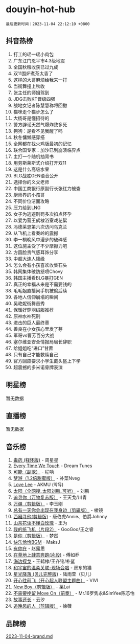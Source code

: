 # douyin-hot-hub

`最后更新时间：2023-11-04 22:12:10 +0800`

## 抖音热榜

1. 打工的瑶一瑶小肉包
1. 广东江门恩平市4.3级地震
1. 全国秋粮收获已过九成
1. 双11围炉煮茶太香了
1. 这样的大哥麻烦给我来一打
1. 当街舞撞上秋收
1. 张主任的师姐驾到
1. JDG击败KT晋级四强
1. 战地女记者陈慧慧称将回撤
1. 猫咪走个猫步怎么了
1. 大杨哥是懂招待的
1. 警方辟谣天然气爆炸致多死
1. 狗狗：是看不见我醒了吗
1. 秋冬慵懒感穿搭
1. 全网都在找火鸡版最初的记忆
1. 联合国专家：加沙已到崩溃临界点
1. 主打一个随机抽背书
1. 用劳斯莱斯式介绍打开双11
1. 这是什么高级水果
1. BLG战胜GEN语音公开
1. 选择你的义父老师
1. 中国工商银行原副行长张红力被查
1. 厨师界的小孩哥
1. 不同价位洁面攻略
1. 压力给到LNG
1. 女子为逃避刑罚多次掐点怀孕
1. 以爱为营王鹤棣浴室戏花絮
1. 冯德莱恩第六次访问乌克兰
1. 从飞机上看秦岭的震撼
1. 李一桐晚风中漫步的破碎感
1. 这位施主受了不少摩擦力吧
1. 方圆脸贵气感耳饰分享
1. 中超大连人降级
1. 怎么会有小孩喜欢收集石头
1. 韩网集体破防怒喷Chovy
1. 韩国主播看BLG暴打GEN
1. 真正的幸福从来是不需要钱的
1. 毛毛姐直播间手机被偷后续
1. 各地人信仰崩塌的瞬间
1. 吴艳妮街舞首秀
1. 保暖好穿羽绒服推荐
1. 原神水神死刑
1. 进击的巨人最终章
1. 善良在小女孩心里发了芽
1. 军哥vs曹芳百分大战
1. 塞尔维亚安全情报局局长辞职
1. 给姐姐吃“进口”甘蔗
1. 只有自己才能救赎自己
1. 官方回应要求小学生戴头盔上下学
1. 超震撼的多米诺骨牌表演

## 明星榜

暂无数据

## 直播榜

暂无数据

## 音乐榜

1. [毒药 (释怀版)](https://sf6-cdn-tos.douyinstatic.com/obj/tos-cn-ve-2774/oYILMEAzspdZBIzy4frJNB8ZHPHWAhiwowd4Ad) - 周星星
1. [Every Time We Touch](https://sf3-cdn-tos.douyinstatic.com/obj/tos-cn-ve-2774/ogN6lUKQeBBfEVhIOMikG1CcJjugxk1tztZyhP) - Dream Tunes
1. [可能（副歌）](https://sf3-cdn-tos.douyinstatic.com/obj/tos-cn-ve-2774/cde1731888894259b333569393c2fb51) - 程响
1. [梦游（1.2倍甜蜜版）](https://sf6-cdn-tos.douyinstatic.com/obj/tos-cn-ve-2774/o4gyAUm8hwufoEABmwVIiQtHsFuGzAEEWtNMzo) - 补菜Nveg
1. [Love Lee](https://sf6-cdn-tos.douyinstatic.com/obj/tos-cn-ve-2774/o05GbkJGbCBTdDnMtB0fwOYgkeZp23vrWQDQBS) - AKMU (악뮤)
1. [太阳（全网搜_太阳刘鹏_可听）](https://sf6-cdn-tos.douyinstatic.com/obj/tos-cn-ve-2774/ogWbyIQnlBFImVbeDocRdCIYtBHlbJXgfZMvgz) - 刘鹏
1. [追寻你（万物复苏版）](https://sf6-cdn-tos.douyinstatic.com/obj/tos-cn-ve-2774/oYeAZJsbjIDit9APmBg8u6uDUQnHmoCf3gbo74) - 王天戈/川青
1. [万疆（剪辑版）](https://sf6-cdn-tos.douyinstatic.com/obj/tos-cn-ve-2774/ooG7oVgFlDTelKCjCsTTobQvbdtj1BBQXnfZd8) - 李玉刚
1. [总有一天你会出现在我身边（剪辑版）](https://sf3-cdn-tos.douyinstatic.com/obj/tos-cn-ve-2774/oMLsHwhWW7CYoAhoWB9EXUQIzNBsfAJxpAoxCU) - 棱镜
1. [西厢寻他(剪辑版)](https://sf3-cdn-tos.douyinstatic.com/obj/tos-cn-ve-2774/oUsAVfAQKlRNxEv5qxvIB8o5qmIWUcXbzJKJhw) - 唐伯虎Annie、伯爵Johnny
1. [山茶花读不懂白玫瑰](https://sf6-cdn-tos.douyinstatic.com/obj/tos-cn-ve-2774/osfn8B7DktrRHEPJgPCfDbw7QDQEkwC16BxZg9) - 王为
1. [我的纸飞机（片段2）](https://sf3-cdn-tos.douyinstatic.com/obj/tos-cn-ve-2774/oM2ZrKcg2CD5AeRB2gkeXOFB1IxAGJdZPazYHf) - GooGoo/王之睿
1. [是你（剪辑版）](https://sf6-cdn-tos.douyinstatic.com/obj/tos-cn-ve-2774/46019dae783c4c969944217fe1cfafc4) - 梦然
1. [快乐恰恰BGM](https://sf6-cdn-tos.douyinstatic.com/obj/tos-cn-ve-2774/07b173ca7d2f40f3ba0b97ac7fa3a44a) - MaksJ
1. [有你在](https://sf6-cdn-tos.douyinstatic.com/obj/tos-cn-ve-2774/o8zImmNsI8B0yfAW5FKAB1oBhkMAlIrwsZEi1V) - 赵露思
1. [在草地上肆意奔跑(片段)](https://sf3-cdn-tos.douyinstatic.com/obj/tos-cn-ve-2774/8831d494742f45dabdfa8adb8b817259) - 傅如乔
1. [海边探戈](https://sf6-cdn-tos.douyinstatic.com/obj/tos-cn-ve-2774/os9gE0VQCGqt6VQkZDyBBYvfSDY0QFe3vVmubn) - 王鹤棣/王齐铭/朴鲨
1. [和宇宙的温柔关联-现场合唱](https://sf6-cdn-tos.douyinstatic.com/obj/tos-cn-ve-2774/o0hONGDYQBgk0e5bqDeQOonVmncA6tC2nBwZLT) - 房东的猫
1. [星光降落 (贝儿完整版)](https://sf3-cdn-tos.douyinstatic.com/obj/tos-cn-ve-2774/okwB9hAwyAtsFFkFBzAX1hOOfQuIoMNs0W2Mwr) - 陆雨萱（贝儿）
1. [开心往前飞（开心超人联盟主题曲）](https://sf6-cdn-tos.douyinstatic.com/obj/tos-cn-ve-2774/9d8fb7c82cf1421fb93a9fe925275e0a) - VIVI
1. [New Boy（剪辑版）](https://sf3-cdn-tos.douyinstatic.com/obj/tos-cn-ve-2774/oAozkaGFcPxBerw7nBQfYf8z6CgCZAblDka2cl) - 莱Lai
1. [不需要挽留 Move On（前奏）](https://sf3-cdn-tos.douyinstatic.com/obj/tos-cn-ve-2774/ooCBhgCCkF4nExzQL9WZSUbitfA8IsDkgQIYhe) - Mr.16罗隽永&SimYee陈芯怡
1. [故事还长](https://sf6-cdn-tos.douyinstatic.com/obj/tos-cn-ve-2774/30a26758c8594f0ab81ac675c33ee2c5) - 云汐
1. [追晚风的人（剪辑版）](https://sf6-cdn-tos.douyinstatic.com/obj/tos-cn-ve-2774/560835060af84ac29cd5c12e2a98f7eb) - 徐薇

## 品牌榜

[2023-11-04-brand.md](2023-11-04-brand.md)
